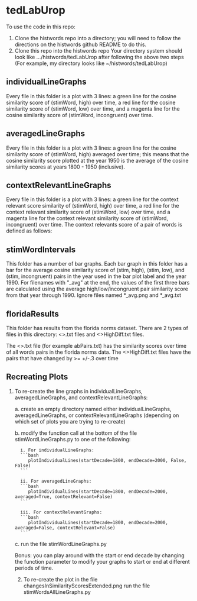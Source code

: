 # tedLabUrop

To use the code in this repo:
1. Clone the histwords repo into a directory; you will need to follow the directions on the histwords
   github README to do this.
2. Clone this repo into the histwords repo
Your directory system should look like .../histwords/tedLabUrop after following the above two steps
(For example, my directory looks like ~/histwords/tedLabUrop)

## individualLineGraphs
Every file in this folder is a plot with 3 lines: a green line for the cosine similarity score
of (stimWord, high) over time, a red line for the cosine similarity score of (stimWord, low) over time, and
a magenta line for the cosine similarity score of (stimWord, incongruent) over time.

## averagedLineGraphs
Every file in this folder is a plot with 3 lines: a green line for the cosine similarity score
of (stimWord, high) averaged over time; this means that the cosine similarity score plotted
at the year 1950 is the average of the cosine similarity scores at years 1800 - 1950 (inclusive).

## contextRelevantLineGraphs
Every file in this folder is a plot with 3 lines: a green line for the context relevant score similarity
of (stimWord, high) over time, a red line for the context relevant similarity score of (stimWord, low) over time, and
a magenta line for the context relevant similarity score of (stimWord, incongruent) over time.
The context relevants score of a pair of words is defined as follows:

## stimWordIntervals
This folder has a number of bar graphs. Each bar graph in this folder has a bar for the average
cosine similarity score of (stim, high), (stim, low), and (stim, incongruent) pairs
in the year used in the bar plot label and the year 1990. For filenames with "_avg"
at the end, the values of the first three bars are calculated using the average
high/low/incongruent pair similarity score from that year through 1990. 
Ignore files named *_avg.png and *_avg.txt

## floridaResults
This folder has results from the florida norms dataset.
There are 2 types of files in this directory: <>.txt files and <>HighDiff.txt files.

The <>.txt file (for example abPairs.txt) has the similarity scores over time
of all words pairs in the florida norms data. The <>HighDiff.txt files
have the pairs that have changed by >= +/-.3 over time

## Recreating Plots
1. To re-create the line graphs in individualLineGraphs, averagedLineGraphs, and contextRelevantLineGraphs:

      a. create an empty directory named either individualLineGraphs, averagedLineGraphs, or contextRelevantLineGraphs (depending
          on which set of plots you are trying to re-create)

      b. modify the function call at the bottom of the file stimWordLineGraphs.py to one of the following:

         i. For individualLineGraphs:
         ```bash
            plotIndividualLines(startDecade=1800, endDecade=2000, False, False)
         ```

         ii. For averagedLineGraphs:
         ```bash
            plotIndividualLines(startDecade=1800, endDecade=2000, averaged=True, contextRelevant=False)
         ```

         iii. For contextRelevantGraphs:
         ```bash
            plotIndividualLines(startDecade=1800, endDecade=2000, averaged=False, contextRelevant=False)
         ```

      c. run the file stimWordLineGraphs.py

      Bonus: you can play around with the start or end decade by changing the function parameter to modify
      your graphs to start or end at different periods of time.
   
   2. To re-create the plot in the file changesInSimilarityScoresExtended.png run the file stimWordsAllLineGraphs.py
